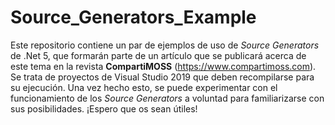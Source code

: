 # Source_Generators_Example

Este repositorio contiene un par de ejemplos de uso de *Source Generators* de .Net 5, que formarán parte de un artículo que se publicará acerca de este tema en la revista **CompartiMOSS** (https://www.compartimoss.com). Se trata de proyectos de Visual Studio 2019 que deben recompilarse para su ejecución. Una vez hecho esto, se puede experimentar con el funcionamiento de los *Source Generators* a voluntad para familiarizarse con sus posibilidades. ¡Espero que os sean útiles!

